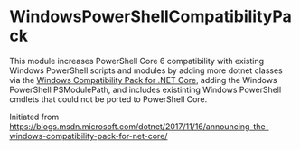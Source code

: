 # WindowsPowerShellCompatibilityPack

This module increases PowerShell Core 6 compatibility with existing Windows PowerShell scripts and modules by adding more dotnet classes via
the [Windows Compatibility Pack for .NET Core](https://blogs.msdn.microsoft.com/dotnet/2017/11/16/announcing-the-windows-compatibility-pack-for-net-core/),
adding the Windows PowerShell PSModulePath, and includes existinting Windows PowerShell cmdlets that could not be ported to PowerShell Core.

Initiated from https://blogs.msdn.microsoft.com/dotnet/2017/11/16/announcing-the-windows-compatibility-pack-for-net-core/
